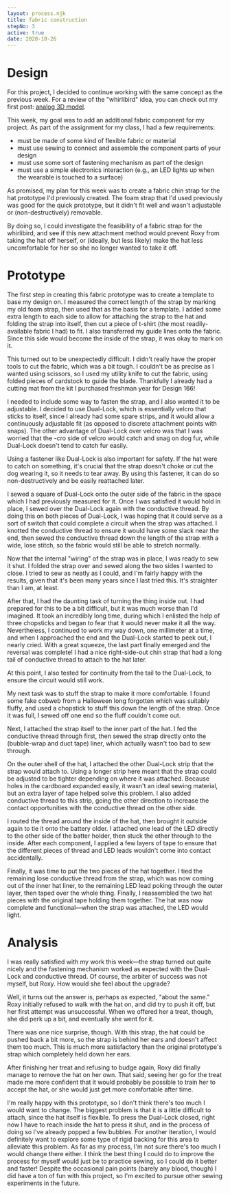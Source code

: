```yaml
---
layout: process.njk
title: fabric construction
stepNo: 3
active: true
date: 2020-10-26
---
```


# Design

For this project, I decided to continue working with the same concept as the previous week. For a review of the "whirlibird" idea, you can check out my first post: [analog 3D model](/1-analog-3d-model/).

This week, my goal was to add an additional fabric component for my project. As part of the assignment for my class, I had a few requirements:

- must be made of some kind of flexible fabric or material
- must use sewing to connect and assemble the component parts of your design
- must use some sort of fastening mechanism as part of the design
- must use a simple electronics interaction (e.g., an LED lights up when the wearable is touched to a surface)

As promised, my plan for this week was to create a fabric chin strap for the hat prototype I'd previously created. The foam strap that I'd used previously was good for the quick prototype, but it didn't fit well and wasn't adjustable or (non-destructively) removable.

By doing so, I could investigate the feasibility of a fabric strap for the whirlibird, and see if this new attachment method would prevent Roxy from taking the hat off herself, or (ideally, but less likely) make the hat less uncomfortable for her so she no longer wanted to take it off.

# Prototype

The first step in creating this fabric prototype was to create a template to base my design on. I measured the correct length of the strap by marking my old foam strap, then used that as the basis for a template. I added some extra length to each side to allow for attaching the strap to the hat and folding the strap into itself, then cut a piece of t-shirt (the most readily-available fabric I had) to fit. I also transferred my guide lines onto the fabric. Since this side would become the inside of the strap, it was okay to mark on it.

<!-- foam with mark, fabric to fit -->

This turned out to be unexpectedly difficult. I didn't really have the proper tools to cut the fabric, which was a bit tough. I couldn't be as precise as I wanted using scissors, so I used my utility knife to cut the fabric, using folded pieces of cardstock to guide the blade. Thankfully I already had a cutting mat from the kit I purchased freshman year for Design 166!

I needed to include some way to fasten the strap, and I also wanted it to be adjustable. I decided to use Dual-Lock, which is essentially velcro that sticks to itself, since I already had some spare strips, and it would allow a continuously adjustable fit (as opposed to discrete attachment points with snaps). The other advantage of Dual-Lock over velcro was that I was worried that the -cro side of velcro would catch and snag on dog fur, while Dual-Lock doesn't tend to catch fur easily.

Using a fastener like Dual-Lock is also important for safety. If the hat were to catch on something, it's crucial that the strap doesn't choke or cut the dog wearing it, so it needs to tear away. By using this fastener, it can do so non-destructively and be easily reattached later.

I sewed a square of Dual-Lock onto the outer side of the fabric in the space which I had previously measured for it. Once I was satisfied it would hold in place, I sewed over the Dual-Lock again with the conductive thread. By doing this on both pieces of Dual-Lock, I was hoping that it could serve as a sort of switch that could complete a circuit when the strap was attached. I knotted the conductive thread to ensure it would have some slack near the end, then sewed the conductive thread down the length of the strap with a wide, lose stitch, so the fabric would still be able to stretch normally.

<!-- dual lock, conductive thread, etc. -->

Now that the internal "wiring" of the strap was in place, I was ready to sew it shut. I folded the strap over and sewed along the two sides I wanted to close. I tried to sew as neatly as I could, and I'm fairly happy with the results, given that it's been many years since I last tried this. It's straighter than I am, at least.

<!-- sewing closed -->

After that, I had the daunting task of turning the thing inside out. I had prepared for this to be a bit difficult, but it was much worse than I'd imagined. It took an incredibly long time, during which I enlisted the help of three chopsticks and began to fear that it would never make it all the way. Nevertheless, I continued to work my way down, one millimeter at a time, and when I approached the end and the Dual-Lock started to peek out, I nearly cried. With a great squeeze, the last part finally emerged and the reversal was complete! I had a nice right-side-out chin strap that had a long tail of conductive thread to attach to the hat later.

<!-- reversed part -->

At this point, I also tested for continuity from the tail to the Dual-Lock, to ensure the circuit would still work.

My next task was to stuff the strap to make it more comfortable. I found some fake cobweb from a Halloween long forgotten which was suitably fluffy, and used a chopstick to stuff this down the length of the strap. Once it was full, I sewed off one end so the fluff couldn't come out.

<!-- fluff -->

Next, I attached the strap itself to the inner part of the hat. I fed the conductive thread through first, then sewed the strap directly onto the (bubble-wrap and duct tape) liner, which actually wasn't too bad to sew through.

<!-- strap on liner -->

On the outer shell of the hat, I attached the other Dual-Lock strip that the strap would attach to. Using a longer strip here meant that the strap could be adjusted to be tighter depending on where it was attached. Because holes in the cardboard expanded easily, it wasn't an ideal sewing material, but an extra layer of tape helped solve this problem. I also added conductive thread to this strip, going the other direction to increase the contact opportunities with the conductive thread on the other side.

<!-- dual lock on helmet -->

I routed the thread around the inside of the hat, then brought it outside again to tie it onto the battery older. I attached one lead of the LED directly to the other side of the batter holder, then stuck the other through to the inside. After each component, I applied a few layers of tape to ensure that the different pieces of thread and LED leads wouldn't come into contact accidentally.

<!-- battery and LED -->

Finally, it was time to put the two pieces of the hat together. I tied the remaining lose conductive thread from the strap, which was now coming out of the inner hat liner, to the remaining LED lead poking through the outer layer, then taped over the whole thing. Finally, I reassembled the two hat pieces with the original tape holding them together. The hat was now complete and functional—when the strap was attached, the LED would light.

<!-- assembled hat -->

# Analysis

I was really satisfied with my work this week—the strap turned out quite nicely and the fastening mechanism worked as expected with the Dual-Lock and conductive thread. Of course, the arbiter of success was not myself, but Roxy. How would she feel about the upgrade?

Well, it turns out the answer is, perhaps as expected, "about the same." Roxy initially refused to walk with the hat on, and did try to push it off, but her first attempt was unsuccessful. When we offered her a treat, though, she did perk up a bit, and eventually she went for it.

There was one nice surprise, though. With this strap, the hat could be pushed back a bit more, so the strap is behind her ears and doesn't affect them too much. This is much more satisfactory than the original prototype's strap which completely held down her ears.

After finishing her treat and refusing to budge again, Roxy did finally manage to remove the hat on her own. That said, seeing her go for the treat made me more confident that it would probably be possible to train her to accept the hat, or she would just get more comfortable after time.

I'm really happy with this prototype, so I don't think there's too much I would want to change. The biggest problem is that it is a little difficult to attach, since the hat itself is flexible. To press the Dual-Lock closed, right now I have to reach inside the hat to press it shut, and in the process of doing so I've already popped a few bubbles. For another iteration, I would definitely want to explore some type of rigid backing for this area to alleviate this problem. As far as my process, I'm not sure there's too much I would change there either. I think the best thing I could do to improve the process for myself would just be to practice sewing, so I could do it better and faster! Despite the occasional pain points (barely any blood, though) I did have a ton of fun with this project, so I'm excited to pursue other sewing experiments in the future.